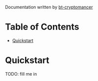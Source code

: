 Documentation written by [bt-cryptomancer](https://github.com/bt-cryptomancer)

# Table of Contents

* [Quickstart](#quickstart)

# Quickstart

TODO: fill me in
